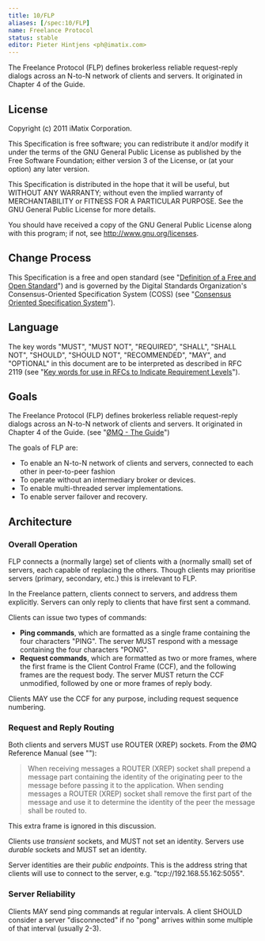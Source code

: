 ```yaml
---
title: 10/FLP
aliases: [/spec:10/FLP]
name: Freelance Protocol
status: stable
editor: Pieter Hintjens <ph@imatix.com>
---
```


The Freelance Protocol (FLP) defines brokerless reliable request-reply dialogs across an N-to-N network of clients and servers. It originated in Chapter 4 of the Guide.

## License

Copyright (c) 2011 iMatix Corporation.

This Specification is free software; you can redistribute it and/or modify it under the terms of the GNU General Public License as published by the Free Software Foundation; either version 3 of the License, or (at your option) any later version.

This Specification is distributed in the hope that it will be useful, but WITHOUT ANY WARRANTY; without even the implied warranty of MERCHANTABILITY or FITNESS FOR A PARTICULAR PURPOSE. See the GNU General Public License for more details.

You should have received a copy of the GNU General Public License along with this program; if not, see <http://www.gnu.org/licenses>.

## Change Process

This Specification is a free and open standard (see "[Definition of a Free and Open Standard](http://www.digistan.org/open-standard:definition)") and is governed by the Digital Standards Organization's Consensus-Oriented Specification System (COSS) (see "[Consensus Oriented Specification System](http://www.digistan.org/spec:1/COSS)").

## Language

The key words "MUST", "MUST NOT", "REQUIRED", "SHALL", "SHALL NOT", "SHOULD", "SHOULD NOT", "RECOMMENDED",  "MAY", and "OPTIONAL" in this document are to be interpreted as described in RFC 2119 (see "[Key words for use in RFCs to Indicate Requirement Levels](http://tools.ietf.org/html/rfc2119)").

## Goals

The Freelance Protocol (FLP) defines brokerless reliable request-reply dialogs across an N-to-N network of clients and servers. It originated in Chapter 4 of the Guide. (see "[ØMQ - The Guide](http://zguide.zeromq.org)")

The goals of FLP are:

* To enable an N-to-N network of clients and servers, connected to each other in peer-to-peer fashion
* To operate without an intermediary broker or devices.
* To enable multi-threaded server implementations.
* To enable server failover and recovery.

## Architecture

### Overall Operation

FLP connects a (normally large) set of clients with a (normally small) set of servers, each capable of replacing the others. Though clients may prioritise servers (primary, secondary, etc.) this is irrelevant to FLP.

In the Freelance pattern, clients connect to servers, and address them explicitly. Servers can only reply to clients that have first sent a command.

Clients can issue two types of commands:

* **Ping commands**, which are formatted as a single frame containing the four characters "PING". The server MUST respond with a message containing the four characters "PONG".
* **Request commands**, which are formatted as two or more frames, where the first frame is the Client Control Frame (CCF), and the following frames are the request body. The server MUST return the CCF unmodified, followed by one or more frames of reply body.

Clients MAY use the CCF for any purpose, including request sequence numbering.

### Request and Reply Routing

Both clients and servers MUST use ROUTER (XREP) sockets. From the ØMQ Reference Manual (see "[]()"):

> When receiving messages a ROUTER (XREP) socket shall prepend a message part containing the identity of the originating peer to the message before passing it to the application. When sending messages a ROUTER (XREP) socket shall remove the first part of the message and use it to determine the identity of the peer the message shall be routed to.

This extra frame is ignored in this discussion.

Clients use *transient* sockets, and MUST not set an identity. Servers use *durable* sockets and MUST set an identity.

Server identities are their *public endpoints*. This is the address string that clients will use to connect to the server, e.g. "tcp://192.168.55.162:5055".

### Server Reliability

Clients MAY send ping commands at regular intervals. A client SHOULD consider a server "disconnected" if no "pong" arrives within some multiple of that interval (usually 2-3).
